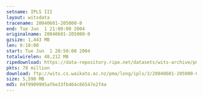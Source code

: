 ```yaml
---
setname: IPLS III
layout: witsdata
tracename: 20040601-205000-0
end: Tue Jun  1 21:00:00 2004
originalname: 20040601-205000-0
gzsize: 1,443 MB
len: 0:10:00
start: Tue Jun  1 20:50:00 2004
totalwirelen: 48,212 MB
ripedownload: https://data-repository.ripe.net/datasets/wits-archive/pma/long/ipls/3/20040601-205000-0.gz
pkts: 78 million
download: ftp://wits.cs.waikato.ac.nz/pma/long/ipls/3/20040601-205000-0.gz
size: 5,598 MB
md5: 04f9909995af6e33fb464c66547e2f4a
---
```

